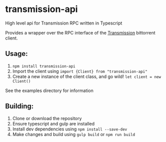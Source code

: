 # transmission-api
High level api for Transmission RPC written in Typescript

Provides a wrapper over the RPC interface of the [Transmission](http://transmissionbt.com) bittorrent client. 

## Usage:

1. `npm install transmission-api`
2. Import the client using `import {Client} from "transmission-api"`
3. Create a new instance of the client class, and go wild!
    `let client = new Client()`

See the examples directory for information

## Building:

1. Clone or download the repository
2. Ensure typescript and gulp are installed
3. Install dev dependencies using `npm install --save-dev`
4. Make changes and build using `gulp build` or `npm run build`